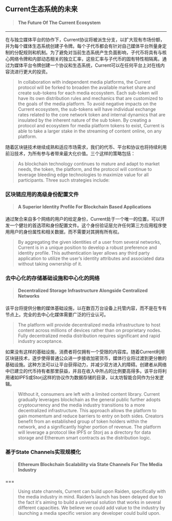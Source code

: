 ## Current生态系统的未来

> #### The Future Of The Current Ecosystem

---

在与独立媒体平台的协作下，Current协议将被派生分支，以扩大现有市场份额，并为每个媒体生态系统创建子令牌。每个子代币都会有针对自己媒体平台所量身定制的分配规则和机制。为了避免对当前生态系统产生负面影响，子代币将具有与核心网络令牌和内部动态相关的独立汇率，这些汇率与子代币的固有特性相隔离。通过为媒体平台令牌创建一个协议和生态系统，Current可以在任何平台上对在线内容流进行更大的投资。

> In collaboration with independent media platforms, the Current protocol will be forked to broaden the available market share and create sub-tokens for each media ecosystem. Each sub-token will have its own distribution rules and mechanics that are customized to the goals of the media platform. To avoid negative impacts on the Current ecosystem, the sub-tokens will have individual exchange rates related to the core network token and internal dynamics that are insulated by the inherent nature of the sub token. By creating a protocol and ecosystem for media platform tokens to exist, Current is able to take a larger stake in the streaming of content online, on any platform.

随着区块链技术继续成熟和适应市场需求，我们的代币、平台和协议也将持续利用前沿技术，为所有参与者带来最大化价值。三个这样的策略包括：

> As blockchain technology continues to mature and adapt to market needs, the token, the platform, and the protocol will continue to leverage bleeding edge technologies to maximize value for all participants. Three such strategies include:

### 区块链应用的高级身份配置文件

> #### A Superior Identity Profile For Blockchain Based Applications

通过聚合来自多个网络的用户的给定身份，Current处于一个唯一的位置，可以开发一个健壮的首选项和身份配置文件。这个身份验证层允许任何第三方应用程序使用用户的身份属性和相关数据，而不需要对其拥有所有权。

> By aggregating the given identities of a user from several networks, Current is in a unique position to develop a robust preference and identity profile. This authentication layer allows any third party application to utilize the user’s identity attributes and associated data without taking ownership of it.

### 去中心化的存储基础设施和中心化的网络

> #### Decentralized Storage Infrastructure Alongside Centralized Networks

该平台将提供分散的媒体基础设施，以在数百万台设备上托管内容，而不是在专有节点上。完全的去中心化媒体需要广泛的行业认可。

> The platform will provide decentralized media infrastructure to host content across millions of devices rather than on proprietary nodes. Fully decentralized media distribution requires significant and rapid industry acceptance.

如果没有这样的基础设施，消费者将仅拥有一个受限的内容库。随着Current利用区块链技术，逐步使得普通公众进一步接收加密货币，媒体行业将过渡到更分散的基础设施。这种方法可以让平台获得动力，并减少双方进入的障碍。创建者从网络中已建立的代币持有者那里获益，并且在收入中所占的比例要高得多。该平台将利用诸如IPFS或Storj这样的协议作为数据存储的目录，以太坊智能合同作为分发逻辑。

> Without it, consumers are left with a limited content library. Current gradually leverages blockchain as the general public further adopts cryptocurrency and the media industry transitions to a more decentralized infrastructure. This approach allows the platform to gain momentum and reduce barriers to entry on both sides. Creators benefit from an established group of token holders within the network, and a significantly higher portion of revenue. The platform will leverage a protocol like IPFS or Storj as a directory for data storage and Ethereum smart contracts as the distribution logic.

### 基于State Channels实现规模化

> #### Ethereum Blockchain Scalability via State Channels For The Media Industry

===

> Using state channels, Current can build upon Raiden, specifically with the media industry in mind. Raiden’s launch has been delayed due to the fact it's aiming to build a universal solution that works in several different capacities. We believe we could add value to the industry by launching a media specific version any developer could build upon.



